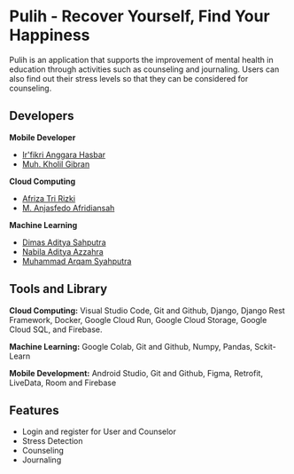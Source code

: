 
# Pulih - Recover Yourself, Find Your Happiness

Pulih is an application that supports the improvement of mental health in education through activities such as counseling and journaling. Users can also find out their stress levels so that they can be considered for counseling.


## Developers
**Mobile Developer**
- [Ir'fikri Anggara Hasbar](https://www.github.com/Irfikri0204)
- [Muh. Kholil Gibran](https://www.github.com/muhkholilgibran)

**Cloud Computing**
- [Afriza Tri Rizki](https://www.github.com/cuut24)
- [M. Anjasfedo Afridiansah](https://www.github.com/Anjasfedo)

**Machine Learning**
- [Dimas Aditya Sahputra](https://www.github.com/cuut24)
- [Nabila Aditya Azzahra](https://www.github.com/cuut24)
- [Muhammad Arqam Syahputra](https://www.github.com/cuut24)

## Tools and Library

**Cloud Computing:** Visual Studio Code, Git and Github, Django, Django Rest Framework, Docker, Google Cloud Run, Google Cloud Storage, Google Cloud SQL, and Firebase.

**Machine Learning:** Google Colab, Git and Github, Numpy, Pandas, Sckit-Learn

**Mobile Development:** Android Studio, Git and Github, Figma, Retrofit, LiveData, Room and Firebase


## Features

- Login and register for User and Counselor
- Stress Detection
- Counseling
- Journaling

